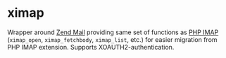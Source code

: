 # ximap
Wrapper around [Zend Mail](https://github.com/zendframework/zend-mail) providing same set of functions as [PHP IMAP](https://www.php.net/manual/en/book.imap.php) (`ximap_open`, `ximap_fetchbody`, `ximap_list`, etc.) for easier migration from PHP IMAP extension. Supports XOAUTH2-authentication.
